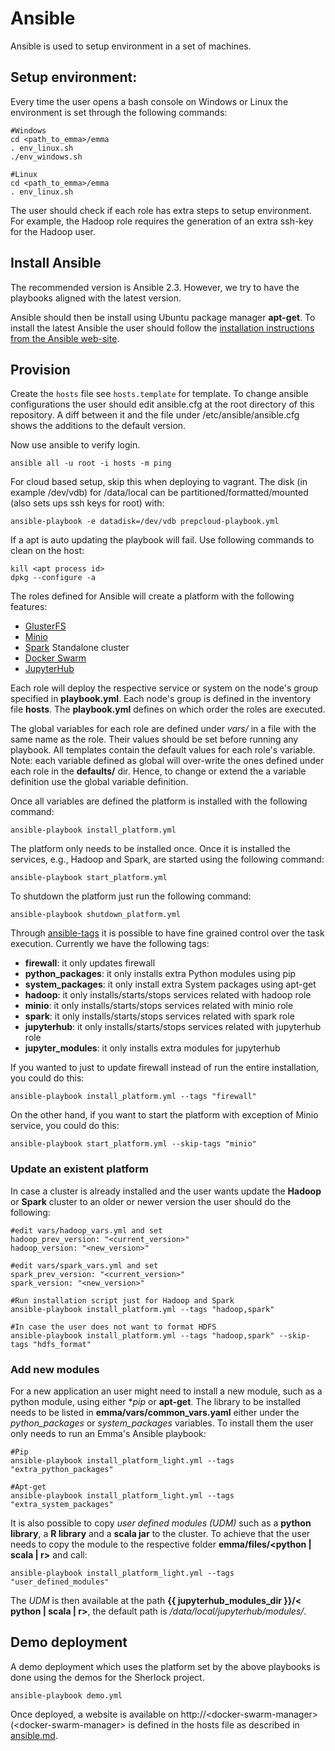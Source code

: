 # Ansible
Ansible is used to setup environment in a set of machines.

## Setup environment:
Every time the user opens a bash console on Windows or Linux the environment is set through the following commands:
```
#Windows
cd <path_to_emma>/emma
. env_linux.sh
./env_windows.sh

#Linux
cd <path_to_emma>/emma
. env_linux.sh
```
The user should check if each role has extra steps to setup environment. For example, the Hadoop role requires the generation of an extra ssh-key for the Hadoop user.

## Install Ansible
The recommended version is Ansible 2.3. However, we try to have the playbooks aligned with the latest version.

Ansible should then be install using Ubuntu package manager **apt-get**. To install the latest Ansible the user should follow the [installation instructions from the Ansible web-site](http://docs.ansible.com/ansible/latest/intro_installation.html#latest-releases-via-apt-ubuntu).

## Provision

Create the `hosts` file see `hosts.template` for template. To change ansible configurations the user should edit ansible.cfg at the root directory of this repository. A diff between it and the file under /etc/ansible/ansible.cfg shows the additions to the default version. 

Now use ansible to verify login.
```
ansible all -u root -i hosts -m ping
```

For cloud based setup, skip this when deploying to vagrant. The disk (in example /dev/vdb) for /data/local can be partitioned/formatted/mounted (also sets ups ssh keys for root) with:
```
ansible-playbook -e datadisk=/dev/vdb prepcloud-playbook.yml
```

If a apt is auto updating the playbook will fail. Use following commands to clean on the host:
```
kill <apt process id>
dpkg --configure -a
```

The roles defined for Ansible will create a platform with the following features:

* [GlusterFS](gluster.md)
* [Minio](minio.md)
* [Spark](spark.md) Standalone cluster
* [Docker Swarm](dockerswarm.md)
* [JupyterHub](jupyterhub.md)

Each role will deploy the respective service or system on the node's group specified in **playbook.yml**. Each node's group is defined in the inventory file **hosts**. The **playbook.yml** defines on which order the roles are executed. 

The global variables for each role are defined under *vars/* in a file with the same name as the role. Their values should be set before running any playbook. All templates contain the default values for each role's variable. Note: each variable defined as global will over-write the ones defined under each role in the **defaults/** dir. Hence, to change or extend the a variable definition use the global variable definition.

Once all variables are defined the platform is installed with the following command:
```
ansible-playbook install_platform.yml
```

The platform only needs to be installed once. Once it is installed the services, e.g., Hadoop and Spark, are started using the following command:
```
ansible-playbook start_platform.yml
```

To shutdown the platform just run the following command:
```
ansible-playbook shutdown_platform.yml
```

Through [ansible-tags](http://docs.ansible.com/ansible/playbooks_tags.html) it is possible to have fine grained control over the task execution. Currently we have the following tags:
* **firewall**: it only updates firewall
* **python_packages**: it only installs extra Python modules using pip
* **system_packages**: it only install extra System packages using apt-get
* **hadoop**: it only installs/starts/stops services related with hadoop role
* **minio**: it only installs/starts/stops services related with minio role
* **spark**: it only installs/starts/stops services related with spark role
* **jupyterhub**: it only installs/starts/stops services related with jupyterhub role
* **jupyter_modules**: it only installs extra modules for jupyterhub

If you wanted to just to update firewall instead of run the entire installation, you could do this:
```
ansible-playbook install_platform.yml --tags "firewall"
```
On the other hand, if you want to start the platform with exception of Minio service, you could do this:
```
ansible-playbook start_platform.yml --skip-tags "minio"
```

### Update an existent platform
In case a cluster is already installed and the user wants update the **Hadoop** or **Spark** cluster to an older or newer version the user should do the following:
```
#edit vars/hadoop_vars.yml and set
hadoop_prev_version: "<current_version>"
hadoop_version: "<new_version>"

#edit vars/spark_vars.yml and set
spark_prev_version: "<current_version>"
spark_version: "<new_version>"

#Run installation script just for Hadoop and Spark
ansible-playbook install_platform.yml --tags "hadoop,spark"

#In case the user does not want to format HDFS
ansible-playbook install_platform.yml --tags "hadoop,spark" --skip-tags "hdfs_format"
```

### Add new modules
For a new application an user might need to install a new module, such as a python module, using either **pip* or **apt-get**. The library to be installed needs to be listed in **emma/vars/common_vars.yaml** either under the *python_packages* or *system_packages* variables. To install them the user only needs to run an Emma's Ansible playbook:
```
#Pip
ansible-playbook install_platform_light.yml --tags "extra_python_packages"

#Apt-get
ansible-playbook install_platform_light.yml --tags "extra_system_packages"
```

It is also possible to copy *user defined modules (UDM)* such as a **python library**, a **R library** and a **scala jar** to the cluster. To achieve that the user needs to copy the module to the respective folder **emma/files/<python | scala | r>** and call:
```
ansible-playbook install_platform_light.yml --tags "user_defined_modules"
```

The *UDM* is then available at the path **{{ jupyterhub_modules_dir }}/< python | scala | r>**, the default path is */data/local/jupyterhub/modules/*.

## Demo deployment

A demo deployment which uses the platform set by the above playbooks is done using the demos for the Sherlock project.
```
ansible-playbook demo.yml
```
Once deployed, a website is available on http://\<docker-swarm-manager\> (\<docker-swarm-manager\> is defined in the hosts file as described in [ansible.md](ansible.md).
